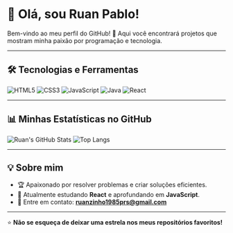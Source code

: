 # 👋 Olá, sou Ruan Pablo!

Bem-vindo ao meu perfil do GitHub! 🚀 Aqui você encontrará projetos que mostram minha paixão por programação e tecnologia.

---

## 🛠️ Tecnologias e Ferramentas

![HTML5](https://img.shields.io/badge/HTML5-E34F26?style=for-the-badge&logo=html5&logoColor=white)
![CSS3](https://img.shields.io/badge/CSS3-1572B6?style=for-the-badge&logo=css3&logoColor=white)
![JavaScript](https://img.shields.io/badge/JavaScript-F7DF1E?style=for-the-badge&logo=javascript&logoColor=black)
![Java](https://img.shields.io/badge/Java-007396?style=for-the-badge&logo=java&logoColor=white)
![React](https://img.shields.io/badge/React-61DAFB?style=for-the-badge&logo=react&logoColor=black)

---

## 📊 Minhas Estatísticas no GitHub

![Ruan's GitHub Stats](https://github-readme-stats.vercel.app/api?username=ruanp23&show_icons=true&theme=radical)
![Top Langs](https://github-readme-stats.vercel.app/api/top-langs/?username=ruanp23&layout=compact&theme=radical)

---

## 💡 Sobre mim

- 🏆 Apaixonado por resolver problemas e criar soluções eficientes.
- 🌱 Atualmente estudando **React** e aprofundando em **JavaScript**.
- 📧 Entre em contato: **ruanzinho1985prs@gmail.com**

---

⭐️ **Não se esqueça de deixar uma estrela nos meus repositórios favoritos!**
